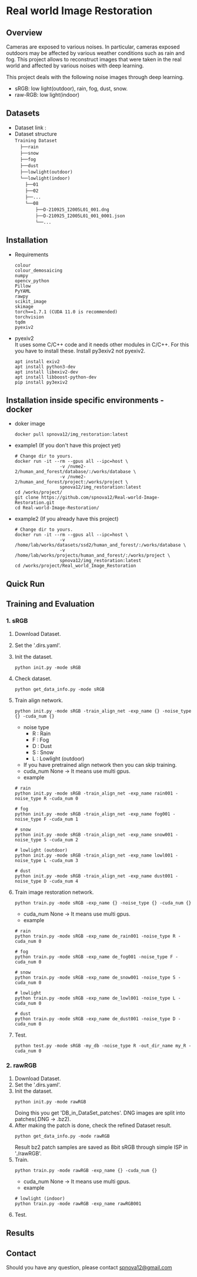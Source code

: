 # Real world Image Restoration

## Overview 
Cameras are exposed to various noises. In particular, cameras exposed outdoors 
may be affected by various weather conditions such as rain and fog. 
This project allows to reconstruct images that were taken in the real world 
and affected by various noises with deep learning.

This project deals with the following noise images through deep learning.
- sRGB: low light(outdoor), rain, fog, dust, snow.
- raw-RGB: low light(indoor)
 

## Datasets
- Dataset link :   
- Dataset structure  
`Training Dataset`  
  `├──rain`  
  `├──snow`   
  `├──fog`   
  `├──dust`   
  `├──lowlight(outdoor)`      
  `└──lowlight(indoor)`   
    `├──01`   
    `├──02`   
    `├──...`   
    `└──08`   
        `├──D-210925_I2005L01_001.dng`     
        `├──D-210925_I2005L01_001_0001.json`     
        `└──...`    


## Installation
- Requirements

    ```
    colour
    colour_demosaicing
    numpy
    opencv_python
    Pillow
    PyYAML
    rawpy
    scikit_image
    skimage
    torch==1.7.1 (CUDA 11.0 is recommended)
    torchvision
    tqdm
    pyexiv2
    ```
  
- pyexiv2  
    It uses some C/C++ code and it needs other modules in C/C++. For this you have to install these.
    Install py3exiv2 not pyexiv2.
    ```
    apt install exiv2
    apt install python3-dev
    apt install libexiv2-dev
    apt install libboost-python-dev
    pip install py3exiv2
    ```   
  
## Installation inside specific environments - docker  

- doker image
   ```shell
   docker pull spnova12/img_restoration:latest
   ```
- example1 (If you don't have this project yet)
   ```
  # Change dir to yours.
  docker run -it --rm --gpus all --ipc=host \
                    -v /nvme2-2/human_and_forest/database/:/works/database \
                    -v /nvme2-2/human_and_forest/project:/works/project \
                    spnova12/img_restoration:latest
  cd /works/project/
  git clone https://github.com/spnova12/Real-world-Image-Restoration.git 
  cd Real-world-Image-Restoration/
  ```
- example2 (If you already have this project)
   ```
  # Change dir to yours.
  docker run -it --rm --gpus all --ipc=host \
                    -v /home/lab/works/datasets/ssd2/human_and_forest/:/works/database \
                    -v /home/lab/works/projects/human_and_forest/:/works/project \
                    spnova12/img_restoration:latest
  cd /works/project/Real_world_Image_Restoration
  ```

  
## Quick Run

## Training and Evaluation
### 1. sRGB
1. Download Dataset.  

2. Set the '.dirs.yaml'.  
3. Init the dataset.  
    ```shell
    python init.py -mode sRGB
    ```  
4. Check dataset.  
    ```shell
    python get_data_info.py -mode sRGB
    ```
5. Train align network.
    ```shell
    python init.py -mode sRGB -train_align_net -exp_name {} -noise_type {} -cuda_num {}
    ```
   - noise type 
     - R : Rain  
     - F : Fog  
     - D : Dust   
     - S : Snow  
     - L : Lowlight (outdoor)
   - If you have pretrained align network then you can skip training.
   - cuda_num None -> It means use multi gpus.
   - example  
    ```shell
    # rain  
    python init.py -mode sRGB -train_align_net -exp_name rain001 -noise_type R -cuda_num 0  
   
    # fog  
    python init.py -mode sRGB -train_align_net -exp_name fog001 -noise_type F -cuda_num 1  
   
    # snow  
    python init.py -mode sRGB -train_align_net -exp_name snow001 -noise_type S -cuda_num 2  
   
    # lowlight (outdoor)
    python init.py -mode sRGB -train_align_net -exp_name lowl001 -noise_type L -cuda_num 3
   
    # dust  
    python init.py -mode sRGB -train_align_net -exp_name dust001 -noise_type D -cuda_num 4    
   ```
6. Train image restoration network.
    ```shell
    python train.py -mode sRGB -exp_name {} -noise_type {} -cuda_num {}
    ```
   - cuda_num None -> It means use multi gpus.
   - example  
    ```shell
   # rain  
   python train.py -mode sRGB -exp_name de_rain001 -noise_type R -cuda_num 0
   
   # fog
   python train.py -mode sRGB -exp_name de_fog001 -noise_type F -cuda_num 0
   
   # snow
   python train.py -mode sRGB -exp_name de_snow001 -noise_type S -cuda_num 0
   
   # lowlight  
   python train.py -mode sRGB -exp_name de_lowl001 -noise_type L -cuda_num 0
   
   # dust  
   python train.py -mode sRGB -exp_name de_dust001 -noise_type D -cuda_num 0
   ```
7. Test.  
   ```shell
   python test.py -mode sRGB -my_db -noise_type R -out_dir_name my_R -cuda_num 0
   ```
   

### 2. rawRGB
1. Download Dataset.
2. Set the '.dirs.yaml'.
3. Init the dataset. 
    ```shell
    python init.py -mode rawRGB
    ```  
    Doing this you get 'DB_in_DataSet_patches'. 
    DNG images are split into patches(.DNG -> .bz2).   
4. After making the patch is done, check the refined Dataset result.
    ```shell
    python get_data_info.py -mode rawRGB
    ```
   Result bz2 patch samples are saved as 8bit sRGB through simple ISP
   in './rawRGB'.
5. Train.  
   ```shell
   python train.py -mode rawRGB -exp_name {} -cuda_num {}
   ```
   - cuda_num None -> It means use multi gpus.
   - example  
    ```shell
    # lowlight (indoor)
    python train.py -mode rawRGB -exp_name rawRGB001
    ```
7. Test.  

## Results

## Contact 
Should you have any question, please contact spnova12@gmail.com